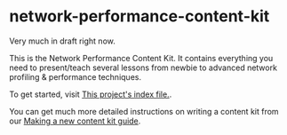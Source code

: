 # network-performance-content-kit
Very much in draft right now.

This is the Network Performance Content Kit. It contains everything you need to present/teach several lessons from newbie to advanced network profiling & performance techniques.

To get started, visit [This project's index file.](https://vigneshh.in/network-performance-content-kit/).

You can get much more detailed instructions on writing a content kit from our [Making a new content kit guide](http://chrisdavidmills.github.io/content-kit-guide/).